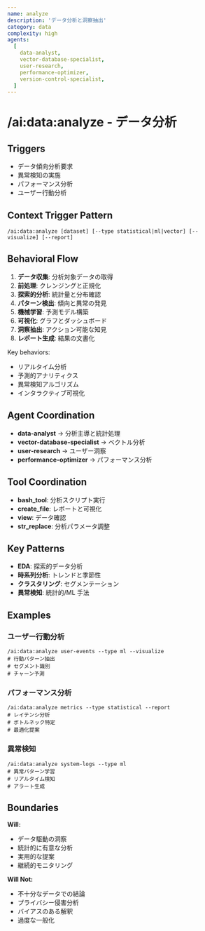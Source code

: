 ```yaml
---
name: analyze
description: 'データ分析と洞察抽出'
category: data
complexity: high
agents:
  [
    data-analyst,
    vector-database-specialist,
    user-research,
    performance-optimizer,
    version-control-specialist,
  ]
---
```


# /ai:data:analyze - データ分析

## Triggers

- データ傾向分析要求
- 異常検知の実施
- パフォーマンス分析
- ユーザー行動分析

## Context Trigger Pattern

```
/ai:data:analyze [dataset] [--type statistical|ml|vector] [--visualize] [--report]
```

## Behavioral Flow

1. **データ収集**: 分析対象データの取得
2. **前処理**: クレンジングと正規化
3. **探索的分析**: 統計量と分布確認
4. **パターン検出**: 傾向と異常の発見
5. **機械学習**: 予測モデル構築
6. **可視化**: グラフとダッシュボード
7. **洞察抽出**: アクション可能な知見
8. **レポート生成**: 結果の文書化

Key behaviors:

- リアルタイム分析
- 予測的アナリティクス
- 異常検知アルゴリズム
- インタラクティブ可視化

## Agent Coordination

- **data-analyst** → 分析主導と統計処理
- **vector-database-specialist** → ベクトル分析
- **user-research** → ユーザー洞察
- **performance-optimizer** → パフォーマンス分析

## Tool Coordination

- **bash_tool**: 分析スクリプト実行
- **create_file**: レポートと可視化
- **view**: データ確認
- **str_replace**: 分析パラメータ調整

## Key Patterns

- **EDA**: 探索的データ分析
- **時系列分析**: トレンドと季節性
- **クラスタリング**: セグメンテーション
- **異常検知**: 統計的/ML 手法

## Examples

### ユーザー行動分析

```
/ai:data:analyze user-events --type ml --visualize
# 行動パターン抽出
# セグメント識別
# チャーン予測
```

### パフォーマンス分析

```
/ai:data:analyze metrics --type statistical --report
# レイテンシ分析
# ボトルネック特定
# 最適化提案
```

### 異常検知

```
/ai:data:analyze system-logs --type ml
# 異常パターン学習
# リアルタイム検知
# アラート生成
```

## Boundaries

**Will:**

- データ駆動の洞察
- 統計的に有意な分析
- 実用的な提案
- 継続的モニタリング

**Will Not:**

- 不十分なデータでの結論
- プライバシー侵害分析
- バイアスのある解釈
- 過度な一般化
